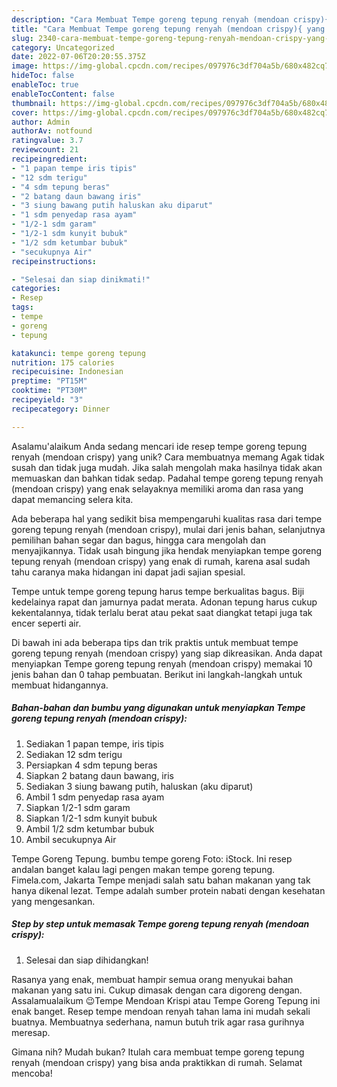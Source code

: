 ```yaml
---
description: "Cara Membuat Tempe goreng tepung renyah (mendoan crispy){ yang Menggugah Selera"
title: "Cara Membuat Tempe goreng tepung renyah (mendoan crispy){ yang Menggugah Selera"
slug: 2340-cara-membuat-tempe-goreng-tepung-renyah-mendoan-crispy-yang-menggugah-selera
category: Uncategorized
date: 2022-07-06T20:20:55.375Z
image: https://img-global.cpcdn.com/recipes/097976c3df704a5b/680x482cq70/tempe-goreng-tepung-renyah-mendoan-crispy-foto-resep-utama.jpg
hideToc: false
enableToc: true
enableTocContent: false
thumbnail: https://img-global.cpcdn.com/recipes/097976c3df704a5b/680x482cq70/tempe-goreng-tepung-renyah-mendoan-crispy-foto-resep-utama.jpg
cover: https://img-global.cpcdn.com/recipes/097976c3df704a5b/680x482cq70/tempe-goreng-tepung-renyah-mendoan-crispy-foto-resep-utama.jpg
author: Admin
authorAv: notfound
ratingvalue: 3.7
reviewcount: 21
recipeingredient:
- "1 papan tempe iris tipis"
- "12 sdm terigu"
- "4 sdm tepung beras"
- "2 batang daun bawang iris"
- "3 siung bawang putih haluskan aku diparut"
- "1 sdm penyedap rasa ayam"
- "1/2-1 sdm garam"
- "1/2-1 sdm kunyit bubuk"
- "1/2 sdm ketumbar bubuk"
- "secukupnya Air"
recipeinstructions:

- "Selesai dan siap dinikmati!"
categories:
- Resep
tags:
- tempe
- goreng
- tepung

katakunci: tempe goreng tepung 
nutrition: 175 calories
recipecuisine: Indonesian
preptime: "PT15M"
cooktime: "PT30M"
recipeyield: "3"
recipecategory: Dinner

---
```



Asalamu'alaikum Anda sedang mencari ide resep tempe goreng tepung renyah (mendoan crispy) yang unik? Cara membuatnya memang Agak tidak susah dan tidak juga mudah. Jika salah mengolah maka hasilnya tidak akan memuaskan dan bahkan tidak sedap. Padahal tempe goreng tepung renyah (mendoan crispy) yang enak selayaknya memiliki aroma dan rasa yang dapat memancing selera kita.


Ada beberapa hal yang sedikit bisa mempengaruhi kualitas rasa dari tempe goreng tepung renyah (mendoan crispy), mulai dari jenis bahan, selanjutnya pemilihan bahan segar dan bagus, hingga cara mengolah dan menyajikannya. Tidak usah bingung jika hendak menyiapkan tempe goreng tepung renyah (mendoan crispy) yang enak di rumah, karena asal sudah tahu caranya maka hidangan ini dapat jadi sajian spesial.

Tempe untuk tempe goreng tepung harus tempe berkualitas bagus. Biji kedelainya rapat dan jamurnya padat merata. Adonan tepung harus cukup kekentalannya, tidak terlalu berat atau pekat saat diangkat tetapi juga tak encer seperti air.


Di bawah ini ada beberapa tips dan trik praktis untuk membuat tempe goreng tepung renyah (mendoan crispy) yang siap dikreasikan. Anda dapat menyiapkan Tempe goreng tepung renyah (mendoan crispy) memakai 10 jenis bahan dan 0 tahap pembuatan. Berikut ini langkah-langkah untuk membuat hidangannya.

<!--inarticleads1-->

##### Bahan-bahan dan bumbu yang digunakan untuk menyiapkan Tempe goreng tepung renyah (mendoan crispy):

1. Sediakan 1 papan tempe, iris tipis
1. Sediakan 12 sdm terigu
1. Persiapkan 4 sdm tepung beras
1. Siapkan 2 batang daun bawang, iris
1. Sediakan 3 siung bawang putih, haluskan (aku diparut)
1. Ambil 1 sdm penyedap rasa ayam
1. Siapkan 1/2-1 sdm garam
1. Siapkan 1/2-1 sdm kunyit bubuk
1. Ambil 1/2 sdm ketumbar bubuk
1. Ambil secukupnya Air


Tempe Goreng Tepung. bumbu tempe goreng Foto: iStock. Ini resep andalan banget kalau lagi pengen makan tempe goreng tepung. Fimela.com, Jakarta Tempe menjadi salah satu bahan makanan yang tak hanya dikenal lezat. Tempe adalah sumber protein nabati dengan kesehatan yang mengesankan. 

<!--inarticleads2-->

##### Step by step untuk memasak Tempe goreng tepung renyah (mendoan crispy):


1. Selesai dan siap dihidangkan!

Rasanya yang enak, membuat hampir semua orang menyukai bahan makanan yang satu ini. Cukup dimasak dengan cara digoreng dengan. Assalamualaikum 😉Tempe Mendoan Krispi atau Tempe Goreng Tepung ini enak banget. Resep tempe mendoan renyah tahan lama ini mudah sekali buatnya. Membuatnya sederhana, namun butuh trik agar rasa gurihnya meresap. 

Gimana nih? Mudah bukan? Itulah cara membuat tempe goreng tepung renyah (mendoan crispy) yang bisa anda praktikkan di rumah. Selamat mencoba!

